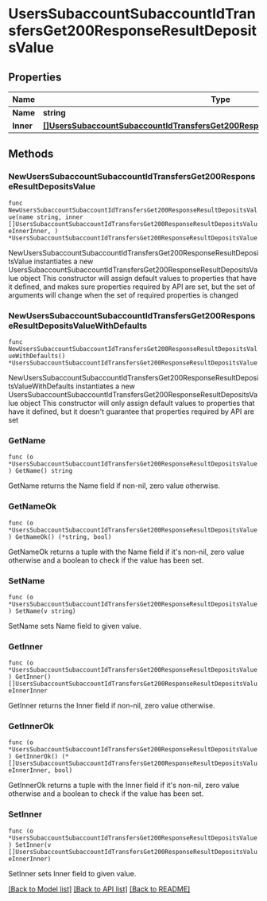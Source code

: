 # UsersSubaccountSubaccountIdTransfersGet200ResponseResultDepositsValue

## Properties

Name | Type | Description | Notes
------------ | ------------- | ------------- | -------------
**Name** | **string** |  | 
**Inner** | [**[]UsersSubaccountSubaccountIdTransfersGet200ResponseResultDepositsValueInnerInner**](UsersSubaccountSubaccountIdTransfersGet200ResponseResultDepositsValueInnerInner.md) |  | 

## Methods

### NewUsersSubaccountSubaccountIdTransfersGet200ResponseResultDepositsValue

`func NewUsersSubaccountSubaccountIdTransfersGet200ResponseResultDepositsValue(name string, inner []UsersSubaccountSubaccountIdTransfersGet200ResponseResultDepositsValueInnerInner, ) *UsersSubaccountSubaccountIdTransfersGet200ResponseResultDepositsValue`

NewUsersSubaccountSubaccountIdTransfersGet200ResponseResultDepositsValue instantiates a new UsersSubaccountSubaccountIdTransfersGet200ResponseResultDepositsValue object
This constructor will assign default values to properties that have it defined,
and makes sure properties required by API are set, but the set of arguments
will change when the set of required properties is changed

### NewUsersSubaccountSubaccountIdTransfersGet200ResponseResultDepositsValueWithDefaults

`func NewUsersSubaccountSubaccountIdTransfersGet200ResponseResultDepositsValueWithDefaults() *UsersSubaccountSubaccountIdTransfersGet200ResponseResultDepositsValue`

NewUsersSubaccountSubaccountIdTransfersGet200ResponseResultDepositsValueWithDefaults instantiates a new UsersSubaccountSubaccountIdTransfersGet200ResponseResultDepositsValue object
This constructor will only assign default values to properties that have it defined,
but it doesn't guarantee that properties required by API are set

### GetName

`func (o *UsersSubaccountSubaccountIdTransfersGet200ResponseResultDepositsValue) GetName() string`

GetName returns the Name field if non-nil, zero value otherwise.

### GetNameOk

`func (o *UsersSubaccountSubaccountIdTransfersGet200ResponseResultDepositsValue) GetNameOk() (*string, bool)`

GetNameOk returns a tuple with the Name field if it's non-nil, zero value otherwise
and a boolean to check if the value has been set.

### SetName

`func (o *UsersSubaccountSubaccountIdTransfersGet200ResponseResultDepositsValue) SetName(v string)`

SetName sets Name field to given value.


### GetInner

`func (o *UsersSubaccountSubaccountIdTransfersGet200ResponseResultDepositsValue) GetInner() []UsersSubaccountSubaccountIdTransfersGet200ResponseResultDepositsValueInnerInner`

GetInner returns the Inner field if non-nil, zero value otherwise.

### GetInnerOk

`func (o *UsersSubaccountSubaccountIdTransfersGet200ResponseResultDepositsValue) GetInnerOk() (*[]UsersSubaccountSubaccountIdTransfersGet200ResponseResultDepositsValueInnerInner, bool)`

GetInnerOk returns a tuple with the Inner field if it's non-nil, zero value otherwise
and a boolean to check if the value has been set.

### SetInner

`func (o *UsersSubaccountSubaccountIdTransfersGet200ResponseResultDepositsValue) SetInner(v []UsersSubaccountSubaccountIdTransfersGet200ResponseResultDepositsValueInnerInner)`

SetInner sets Inner field to given value.



[[Back to Model list]](../README.md#documentation-for-models) [[Back to API list]](../README.md#documentation-for-api-endpoints) [[Back to README]](../README.md)


